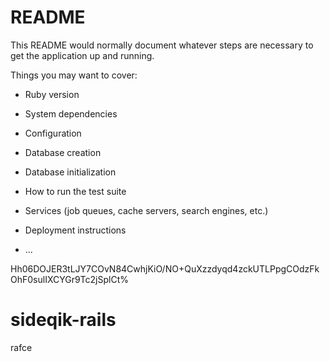# README

This README would normally document whatever steps are necessary to get the
application up and running.

Things you may want to cover:

* Ruby version

* System dependencies

* Configuration

* Database creation

* Database initialization

* How to run the test suite

* Services (job queues, cache servers, search engines, etc.)

* Deployment instructions

* ...

Hh06DOJER3tLJY7COvN84CwhjKiO/NO+QuXzzdyqd4zckUTLPpgCOdzFkOhF0sulIXCYGr9Tc2jSplCt%
# sideqik-rails

rafce
